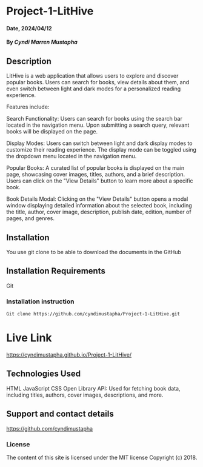 # Project-1-LitHive

#### Date, 2024/04/12

#### By *Cyndi Marren Mustapha*

## Description
LitHive is a web application that allows users to explore and discover popular books. Users can search for books, view details about them, and even switch between light and dark modes for a personalized reading experience.

Features include:

Search Functionality: Users can search for books using the search bar located in the navigation menu. Upon submitting a search query, relevant books will be displayed on the page.

Display Modes: Users can switch between light and dark display modes to customize their reading experience. The display mode can be toggled using the dropdown menu located in the navigation menu.

Popular Books: A curated list of popular books is displayed on the main page, showcasing cover images, titles, authors, and a brief description. Users can click on the "View Details" button to learn more about a specific book.

Book Details Modal: Clicking on the "View Details" button opens a modal window displaying detailed information about the selected book, including the title, author, cover image, description, publish date, edition, number of pages, and genres.

## Installation
You use git clone to be able to download the documents in the GitHub

## Installation Requirements
Git

### Installation instruction 
```
Git clone https://github.com/cyndimustapha/Project-1-LitHive.git

```

# Live Link
https://cyndimustapha.github.io/Project-1-LitHive/

## Technologies Used
HTML
JavaScript
CSS
Open Library API: Used for fetching book data, including titles, authors, cover images, descriptions, and more.

## Support and contact details
https://github.com/cyndimustapha

### License
The content of this site is licensed under the MIT license Copyright (c) 2018.
